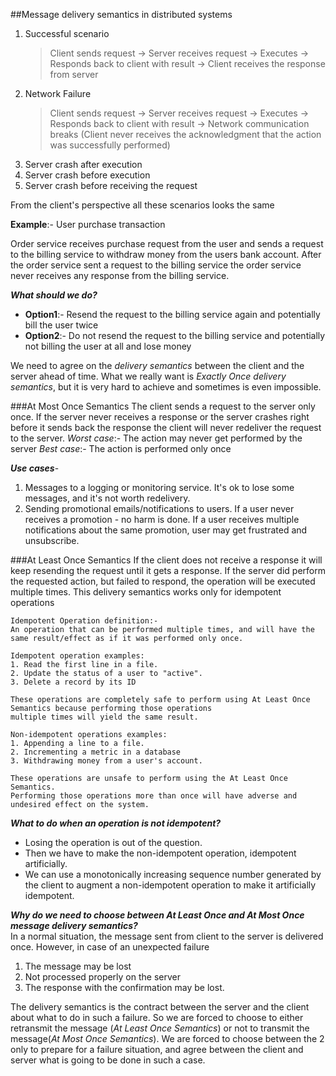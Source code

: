 ##Message delivery semantics in distributed systems

1. Successful scenario 
   > Client sends request -> Server receives request -> Executes -> Responds back to client with result -> Client receives the response from server
2. Network Failure
   > Client sends request -> Server receives request -> Executes -> Responds back to client with result -> Network communication breaks (Client never receives the acknowledgment that the action was successfully performed)
3. Server crash after execution
4. Server crash before execution
5. Server crash before receiving the request

From the client's perspective all these scenarios looks the same

**Example**:- User purchase transaction

Order service receives purchase request from the user and sends a request to the billing service to withdraw money from
the users bank account. After the order service sent a request to the billing service the order service never receives
any response from the billing service.

_**What should we do?**_ 
* **Option1**:- Resend the request to the billing service again and potentially bill the user twice
* **Option2**:- Do not resend the request to the billing service and potentially not billing the user at all and lose money

We need to agree on the _delivery semantics_ between the client and the server ahead of time.
What we really want is _Exactly Once delivery semantics_, but it is very hard to achieve and sometimes is even impossible.

###At Most Once Semantics
The client sends a request to the server only once.
If the server never receives a response or the server crashes right before it sends back the response the client will 
never redeliver the request to the server.
_Worst case_:- The action may never get performed by the server
_Best case_:- The action is performed only once

**_Use cases_**- 
1. Messages to a logging or monitoring service. It's ok to lose some messages, and it's not worth redelivery.
2. Sending promotional emails/notifications to users. If a user never receives a promotion - no harm is done. If a user
receives multiple notifications about the same promotion, user may get frustrated and unsubscribe.

###At Least Once Semantics
If the client does not receive a response it will keep resending the request until it gets a response.
If the server did perform the requested action, but failed to respond, the operation will be executed multiple
times.
This delivery semantics works only for idempotent operations

```
Idempotent Operation definition:-
An operation that can be performed multiple times, and will have the same result/effect as if it was performed only once.

Idempotent operation examples:
1. Read the first line in a file.
2. Update the status of a user to "active".
3. Delete a record by its ID

These operations are completely safe to perform using At Least Once Semantics because performing those operations
multiple times will yield the same result.

Non-idempotent operations examples:
1. Appending a line to a file.
2. Incrementing a metric in a database
3. Withdrawing money from a user's account.

These operations are unsafe to perform using the At Least Once Semantics. 
Performing those operations more than once will have adverse and undesired effect on the system.
```

**_What to do when an operation is not idempotent?_** </br>
* Losing the operation is out of the question. 
* Then we have to make the non-idempotent operation, idempotent artificially. 
* We can use a monotonically increasing sequence number generated by the client to augment a non-idempotent operation 
  to make it artificially idempotent.

**_Why do we need to choose between At Least Once and At Most Once message delivery semantics?_** </br>
In a normal situation, the message sent from client to the server is delivered once. 
However, in case of an unexpected failure
1. The message may be lost
2. Not processed properly on the server
3. The response with the confirmation may be lost.

The delivery semantics is the contract between the server and the client about what to do in such a failure. 
So we are forced to choose to either retransmit the message (_At Least Once Semantics_) or not to transmit 
the message(_At Most Once Semantics_). 
We are forced to choose between the 2 only to prepare for a failure situation, and agree between the client and server 
what is going to be done in such a case.
